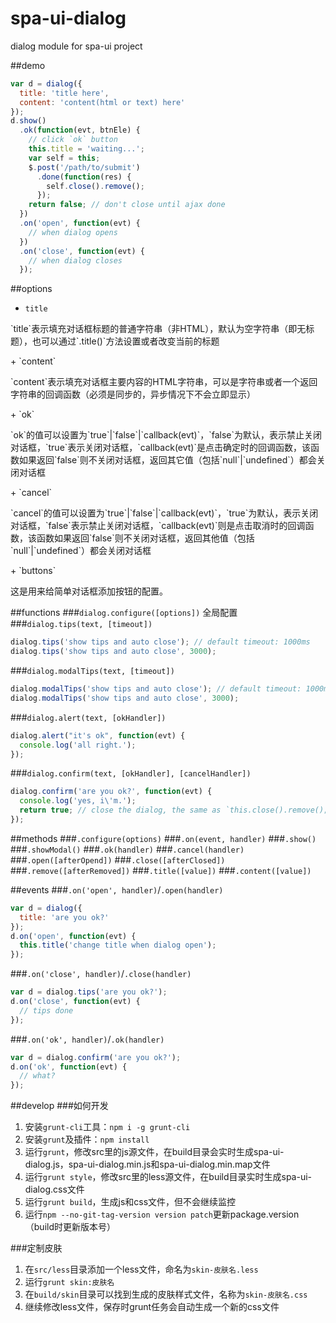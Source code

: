# spa-ui-dialog
dialog module for spa-ui project

##demo
```javascript
var d = dialog({
  title: 'title here',
  content: 'content(html or text) here'
});
d.show()
  .ok(function(evt, btnEle) {
    // click `ok` button
    this.title = 'waiting...';
    var self = this;
    $.post('/path/to/submit')
      .done(function(res) {
        self.close().remove();
      });
    return false; // don't close until ajax done
  })
  .on('open', function(evt) {
    // when dialog opens
  })
  .on('close', function(evt) {
    // when dialog closes
  });
```
##options
+ `title`
<p>`title`表示填充对话框标题的普通字符串（非HTML），默认为空字符串（即无标题），也可以通过`.title()`方法设置或者改变当前的标题</p>
+ `content`
<p>`content`表示填充对话框主要内容的HTML字符串，可以是字符串或者一个返回字符串的回调函数（必须是同步的，异步情况下不会立即显示）</p>
+ `ok`
<p>`ok`的值可以设置为`true`|`false`|`callback(evt)`，`false`为默认，表示禁止关闭对话框，`true`表示关闭对话框，`callback(evt)`是点击确定时的回调函数，该函数如果返回`false`则不关闭对话框，返回其它值（包括`null`|`undefined`）都会关闭对话框</p>
+ `cancel`
<p>`cancel`的值可以设置为`true`|`false`|`callback(evt)`，`true`为默认，表示关闭对话框，`false`表示禁止关闭对话框，`callback(evt)`则是点击取消时的回调函数，该函数如果返回`false`则不关闭对话框，返回其他值（包括`null`|`undefined`）都会关闭对话框</p>
+ `buttons`
<p>这是用来给简单对话框添加按钮的配置。</p>

##functions
###`dialog.configure([options])`
全局配置
###`dialog.tips(text, [timeout])`
```javascript
dialog.tips('show tips and auto close'); // default timeout: 1000ms
dialog.tips('show tips and auto close', 3000);
```
###`dialog.modalTips(text, [timeout])`
```javascript
dialog.modalTips('show tips and auto close'); // default timeout: 1000ms
dialog.modalTips('show tips and auto close', 3000);
```
###`dialog.alert(text, [okHandler])`
```javascript
dialog.alert("it's ok", function(evt) {
  console.log('all right.');
});
```
###`dialog.confirm(text, [okHandler], [cancelHandler])`
```javascript
dialog.confirm('are you ok?', function(evt) {
  console.log('yes, i\'m.');
  return true; // close the dialog, the same as `this.close().remove();`
});
```
##methods
###`.configure(options)`
###`.on(event, handler)`
###`.show()`
###`.showModal()`
###`.ok(handler)`
###`.cancel(handler)`
###`.open([afterOpend])`
###`.close([afterClosed])`
###`.remove([afterRemoved])`
###`.title([value])`
###`.content([value])`

##events
###`.on('open', handler)`/`.open(handler)`
```javascript
var d = dialog({
  title: 'are you ok?'
});
d.on('open', function(evt) {
  this.title('change title when dialog open');
});
```
###`.on('close', handler)`/`.close(handler)`
```javascript
var d = dialog.tips('are you ok?');
d.on('close', function(evt) {
  // tips done
});
```
###`.on('ok', handler)`/`.ok(handler)`
```javascript
var d = dialog.confirm('are you ok?');
d.on('ok', function(evt) {
  // what?
});
```

##develop
###如何开发
1. 安装`grunt-cli`工具：`npm i -g grunt-cli`
2. 安装`grunt`及插件：`npm install`
3. 运行`grunt`，修改src里的js源文件，在build目录会实时生成spa-ui-dialog.js，spa-ui-dialog.min.js和spa-ui-dialog.min.map文件
4. 运行`grunt style`，修改src里的less源文件，在build目录实时生成spa-ui-dialog.css文件
5. 运行`grunt build`，生成js和css文件，但不会继续监控
6. 运行`npm --no-git-tag-version version patch`更新package.version（build时更新版本号）

###定制皮肤
1. 在`src/less`目录添加一个less文件，命名为`skin-皮肤名.less`
2. 运行`grunt skin:皮肤名`
3. 在`build/skin`目录可以找到生成的皮肤样式文件，名称为`skin-皮肤名.css`
4. 继续修改less文件，保存时grunt任务会自动生成一个新的css文件
